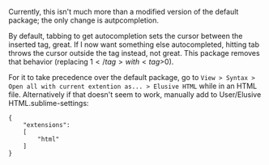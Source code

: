 Currently, this isn't much more than a modified version of the default package; the only change is autpcompletion.

By default, tabbing to get autocompletion sets the cursor between the inserted tag, great. If I now want something else autocompleted, hitting tab throws the cursor outside the tag instead, not great. This package removes that behavior (replacing <tag>$1</tag> with <tag>$0</tag>).

For it to take precedence over the default package, go to `View > Syntax > Open all with current extention as... > Elusive HTML` while in an HTML file. Alternatively if that doesn't seem to work, manually add to User/Elusive HTML.sublime-settings:

	{
		"extensions":
		[
			"html"
		]
	}